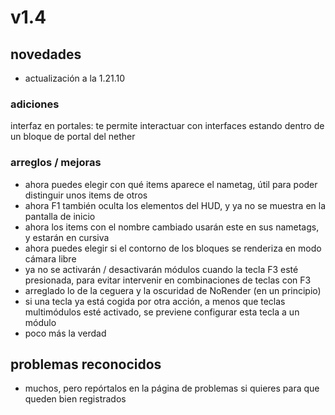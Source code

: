 # v1.4

## novedades

- actualización a la 1.21.10

### adiciones

interfaz en portales: te permite interactuar con interfaces estando dentro de un bloque de portal del nether

### arreglos / mejoras

- ahora puedes elegir con qué items aparece el nametag, útil para poder distinguir unos items de otros
- ahora F1 también oculta los elementos del HUD, y ya no se muestra en la pantalla de inicio
- ahora los items con el nombre cambiado usarán este en sus nametags, y estarán en cursiva
- ahora puedes elegir si el contorno de los bloques se renderiza en modo cámara libre
- ya no se activarán / desactivarán módulos cuando la tecla F3 esté presionada, para evitar intervenir en combinaciones de teclas con F3
- arreglado lo de la ceguera y la oscuridad de NoRender (en un principio)
- si una tecla ya está cogida por otra acción, a menos que teclas multimódulos esté activado, se previene configurar esta tecla a un módulo
- poco más la verdad

## problemas reconocidos

- muchos, pero repórtalos en la página de problemas si quieres para que queden bien registrados 